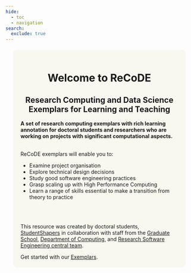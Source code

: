 ```yaml
---
hide:
  - toc
  - navigation
search:
  exclude: true
---
```

<style>
            body {
                background-image: url('../../assets/img/group_computing.png');
                background-repeat: no-repeat;
                background-position: center center;
                background-size: cover;
                background-attachment: fixed;
            }
            </style>


<div style="background-color: #f8f8f0; padding: 20px; margin: 20px;border-radius: 10px;">
<h1 style="text-align:center;"><strong>Welcome to ReCoDE</strong></h1>
<h2 style="text-align:center;">Research Computing and Data Science Exemplars for Learning and Teaching</h2>

<strong>A set of research computing exemplars with rich learning annotation for doctoral students and researchers who are working on projects with significant computational aspects.</strong>
<br/><br/>

ReCoDE exemplars will enable you to:

<ul>
    <li>Examine project organisation</li>
    <li>Explore technical design decisions</li>
    <li>Study good software engineering practices</li>
    <li>Grasp scaling up with High Performance Computing</li>
    <li>Learn a range of skills essential to make a transition from theory to practice</li>
</ul>

<br/><br/>

<p>
  This resource was created by doctoral students, 
  <a href="https://www.imperial.ac.uk/students/studentshapers/">StudentShapers</a> in collaboration with staff from the 
  <a href="https://www.imperial.ac.uk/students/academic-support/graduate-school/students/doctoral/professional-development/research-computing-data-science/courses/">Graduate School</a>, 
  <a href="https://www.imperial.ac.uk/computing">Department of Computing</a>, and 
  <a href="https://www.imperial.ac.uk/admin-services/ict/self-service/research-support/rcs/service-offering/research-software-engineering/">Research Software Engineering central team</a>.
</p>
Get started with our <a href="exemplars/">Exemplars</a>.
</div>